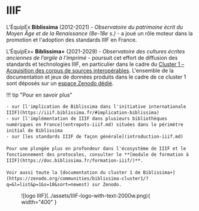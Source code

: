 # IIIF

L'ÉquipEx **Biblissima** (2012-2021) - _Observatoire du patrimoine écrit du Moyen Âge et de la Renaissance (8e-18e s.)_ - a joué un rôle moteur dans la promotion et l'adoption des standards IIIF en France.

L'ÉquipEx+ **Biblissima+** (2021-2029) - _Observatoire des cultures écrites anciennes de l’argile à l’imprimé_ - poursuit cet effort de diffusion des standards et technologies IIIF, en particulier dans le cadre du [Cluster 1 – Acquisition des corpus de sources interopérables](https://projet.biblissima.fr/fr/projet/clusters-biblissima/cluster-1). L'ensemble de la documentation et jeux de données produits dans le cadre de ce cluster 1 sont déposés sur un [espace Zenodo dédié](https://zenodo.org/communities/biblissima-cluster1/?q=&l=list&p=1&s=10&sort=newest).


!!! tip "Pour en savoir plus"
    
    - sur [l'implication de Biblissima dans l'initiative internationale IIIF](https://iiif.biblissima.fr/#implication-biblissima)
    - sur [l'implémentation de IIIF dans plusieurs bibliothèques numériques en France](entrepots-iiif.md) situées dans le périmètre initial de Biblissima
    - sur [les standards IIIF de façon générale](introduction-iiif.md)

    Pour une plongée plus en profondeur dans l'écosystème de IIIF et le fonctionnement des protocoles, consulter le **[module de formation à IIIF](https://doc.biblissima.fr/formation-iiif/)**.

    Voir aussi toute la [documentation du cluster 1 de Biblissima+](https://zenodo.org/communities/biblissima-cluster1/?q=&l=list&p=1&s=10&sort=newest) sur Zenodo.

<figure markdown>
  ![logo IIIF](../assets/IIIF-logo-with-text-2000w.png){ width="400" }
</figure>
